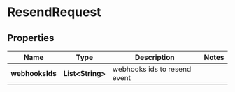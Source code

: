 

# ResendRequest


## Properties

| Name | Type | Description | Notes |
|------------ | ------------- | ------------- | -------------|
|**webhooksIds** | **List&lt;String&gt;** | webhooks ids to resend event |  |



